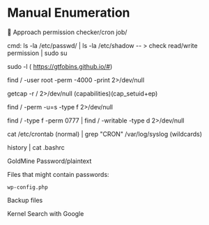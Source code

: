 # Manual Enumeration


Approach permission checker/cron job/

cmd: ls -la /etc/passwd/ | ls -la /etc/shadow -- > check read/write permission | sudo su

sudo -l ( https://gtfobins.github.io/#)

find / -user root -perm -4000 -print 2>/dev/null

getcap -r / 2>/dev/null (capabilities)(cap_setuid+ep)

find / -perm -u=s -type f 2>/dev/null

find / -type f -perm 0777 | find / -writable -type d 2>/dev/null

cat /etc/crontab (normal) | grep "CRON" /var/log/syslog (wildcards)

history | cat .bashrc

GoldMine Password/plaintext

Files that might contain passwords:

    wp-config.php

Backup files

Kernel Search with Google
